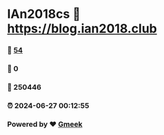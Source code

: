 # IAn2018cs :link: https://blog.ian2018.club 
### :page_facing_up: [54](https://blog.ian2018.club/tag.html) 
### :speech_balloon: 0 
### :hibiscus: 250446 
### :alarm_clock: 2024-06-27 00:12:55 
### Powered by :heart: [Gmeek](https://github.com/Meekdai/Gmeek)
